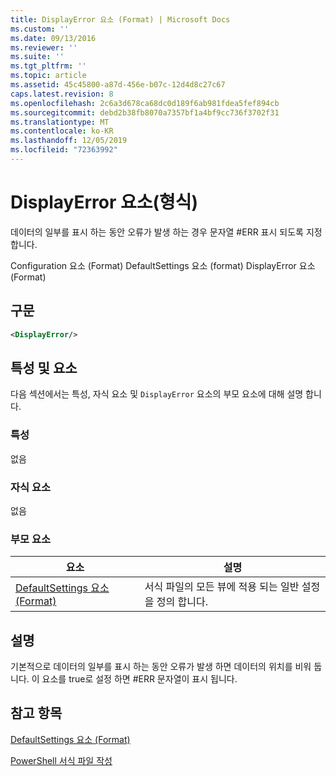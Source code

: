 ```yaml
---
title: DisplayError 요소 (Format) | Microsoft Docs
ms.custom: ''
ms.date: 09/13/2016
ms.reviewer: ''
ms.suite: ''
ms.tgt_pltfrm: ''
ms.topic: article
ms.assetid: 45c45800-a87d-456e-b07c-12d4d8c27c67
caps.latest.revision: 8
ms.openlocfilehash: 2c6a3d678ca68dc0d189f6ab981fdea5fef894cb
ms.sourcegitcommit: debd2b38fb8070a7357bf1a4bf9cc736f3702f31
ms.translationtype: MT
ms.contentlocale: ko-KR
ms.lasthandoff: 12/05/2019
ms.locfileid: "72363992"
---
```

# <a name="displayerror-element-format"></a>DisplayError 요소(형식)

데이터의 일부를 표시 하는 동안 오류가 발생 하는 경우 문자열 #ERR 표시 되도록 지정 합니다.

Configuration 요소 (Format) DefaultSettings 요소 (format) DisplayError 요소 (Format)

## <a name="syntax"></a>구문

```xml
<DisplayError/>
```

## <a name="attributes-and-elements"></a>특성 및 요소

다음 섹션에서는 특성, 자식 요소 및 `DisplayError` 요소의 부모 요소에 대해 설명 합니다.

### <a name="attributes"></a>특성

없음

### <a name="child-elements"></a>자식 요소

없음

### <a name="parent-elements"></a>부모 요소

|요소|설명|
|-------------|-----------------|
|[DefaultSettings 요소 (Format)](./defaultsettings-element-format.md)|서식 파일의 모든 뷰에 적용 되는 일반 설정을 정의 합니다.|

## <a name="remarks"></a>설명

기본적으로 데이터의 일부를 표시 하는 동안 오류가 발생 하면 데이터의 위치를 비워 둡니다. 이 요소를 true로 설정 하면 #ERR 문자열이 표시 됩니다.

## <a name="see-also"></a>참고 항목

[DefaultSettings 요소 (Format)](./defaultsettings-element-format.md)

[PowerShell 서식 파일 작성](./writing-a-powershell-formatting-file.md)

